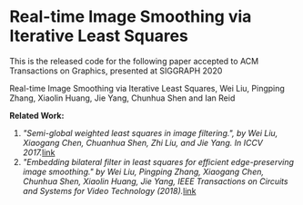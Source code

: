 # Real-time Image Smoothing via Iterative Least Squares
 This is the released code for the following paper accepted to ACM Transactions on Graphics, presented at SIGGRAPH 2020

 Real-time Image Smoothing via Iterative Least Squares, Wei Liu, Pingping Zhang, Xiaolin Huang, Jie Yang, Chunhua Shen and Ian Reid 
 
 **Related Work:**
 1. *"Semi-global weighted least squares in image filtering.", by Wei Liu, Xiaogang Chen, Chuanhua Shen, Zhi Liu, and Jie Yang. In ICCV 2017.*[link](https://github.com/wliusjtu/Semi-Global-Weighted-Least-Squares-in-Image-Filtering)
 2. *"Embedding bilateral filter in least squares for efficient edge-preserving image smoothing." by Wei Liu, Pingping Zhang, Xiaogang Chen, Chunhua Shen, Xiaolin Huang, Jie Yang, IEEE Transactions on Circuits and Systems for Video Technology (2018).*[link](https://github.com/wliusjtu/Embedding-Bilateral-Filter-in-Least-Squares-for-Efficient-Edge-preserving-Image-Smoothing)
